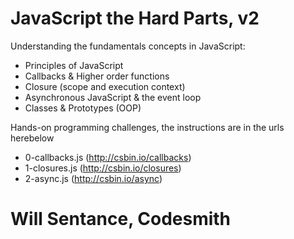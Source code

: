 # JavaScript the Hard Parts, v2

Understanding the fundamentals concepts in JavaScript: 
- Principles of JavaScript
- Callbacks & Higher order functions
- Closure (scope and execution context)
- Asynchronous JavaScript & the event loop
- Classes & Prototypes (OOP)

Hands-on programming challenges, the instructions are in the urls herebelow
- 0-callbacks.js (http://csbin.io/callbacks)
- 1-closures.js (http://csbin.io/closures)
- 2-async.js (http://csbin.io/async)

# Will Sentance, Codesmith